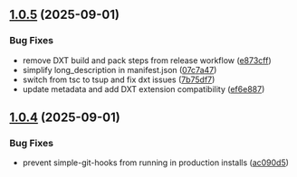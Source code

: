 ## [1.0.5](https://github.com/VectifyAI/pageindex-mcp/compare/v1.0.4...v1.0.5) (2025-09-01)


### Bug Fixes

* remove DXT build and pack steps from release workflow ([e873cff](https://github.com/VectifyAI/pageindex-mcp/commit/e873cfff25a81ba6db82cf9bcf8e619dd14fdc6a))
* simplify long_description in manifest.json ([07c7a47](https://github.com/VectifyAI/pageindex-mcp/commit/07c7a47a6fa6529fd2ebea383d41ebbaf748773a))
* switch from tsc to tsup and fix dxt issues ([7b75df7](https://github.com/VectifyAI/pageindex-mcp/commit/7b75df73b1be0828253101b0422ec64be161705f))
* update metadata and add DXT extension compatibility ([ef6e887](https://github.com/VectifyAI/pageindex-mcp/commit/ef6e8872860248e48872ca497ec41332dbe1eaa6))

## [1.0.4](https://github.com/VectifyAI/pageindex-mcp/compare/v1.0.3...v1.0.4) (2025-09-01)


### Bug Fixes

* prevent simple-git-hooks from running in production installs ([ac090d5](https://github.com/VectifyAI/pageindex-mcp/commit/ac090d5d786b906f7eb1172c1a3bc93b56185677))
